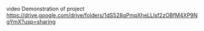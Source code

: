 video Demonstration of project
https://drive.google.com/drive/folders/1dS528gPmpXheLLlsf2zOBfM4XP9NgYmX?usp=sharing
